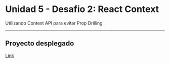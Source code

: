 # Unidad 5 - Desafio 2: React Context

Utilizando Context API para evitar Prop Drilling

---

## Proyecto desplegado

[Link](https://pipexlul.github.io/U5-D2-ContextI/)
